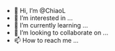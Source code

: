 - 👋 Hi, I’m @ChiaoL
- 👀 I’m interested in ...
- 🌱 I’m currently learning ...
- 💞️ I’m looking to collaborate on ...
- 📫 How to reach me ...

<!---
ChiaoL/ChiaoL is a ✨ special ✨ repository because its `README.md` (this file) appears on your GitHub profile.
You can click the Preview link to take a look at your changes.
--->
